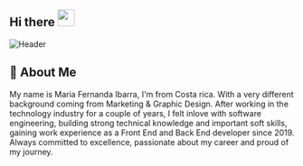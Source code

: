 ## Hi there <img src="https://raw.githubusercontent.com/MartinHeinz/MartinHeinz/master/wave.gif" width="30px">

![Header](https://user-images.githubusercontent.com/72529665/121620461-9bb81580-ca27-11eb-889d-1a7def0c8538.png)


## :crystal_ball: About Me
My name is Maria Fernanda Ibarra, I'm from Costa rica.
With a very different background coming from Marketing & Graphic Design. After working in the technology industry for a couple of years, I felt inlove with software engineering, building strong technical knowledge and important soft skills, gaining work experience as a Front End and Back End developer since 2019.
Always committed to excellence, passionate about my career and proud of my journey.


<!--
**FernandaIbarra/FernandaIbarra** is a ✨ _special_ ✨ repository because its `README.md` (this file) appears on your GitHub profile.

Here are some ideas to get you started:

- 🔭 I’m currently working on ...
- 🌱 I’m currently learning ...
- 👯 I’m looking to collaborate on ...
- 🤔 I’m looking for help with ...
- 💬 Ask me about ...
- 📫 How to reach me: ...
- 😄 Pronouns: ...
- ⚡ Fun fact: ...
-->
